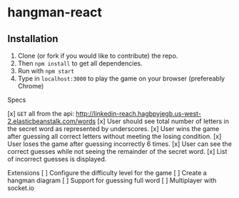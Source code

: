 # hangman-react

## Installation

1. Clone (or fork if you would like to contribute) the repo.
2. Then `npm install` to get all dependencies.
3. Run with `npm start`
4. Type in `localhost:3000` to play the game on your browser (prefereably Chrome)

Specs

[x] `GET` all from the api: http://linkedin-reach.hagbpyjegb.us-west-2.elasticbeanstalk.com/words
[x] User should see total number of letters in the secret word as represented by underscores.
[x] User wins the game after guessing all correct letters without meeting the losing condition.
[x] User loses the game after guessing incorrectly 6 times.
[x] User can see the correct guesses while not seeing the remainder of the secret word.
[x] List of incorrect guesses is displayed.

Extensions
[ ] Configure the difficulty level for the game
[ ] Create a hangman diagram
[ ] Support for guessing full word
[ ] Multiplayer with socket.io

  
